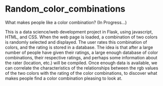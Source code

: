 # Random_color_combinations
What makes people like a color combination? (In Progress...)

This is a data science/web development project in Flask, using
javascript, HTML, and CSS. When the web page is loaded, a combination
of two colors is randomly selected and displayed. The user
rates this combination of colors, and the rating is stored
in a database. The idea is that after a large number
of people have given their ratings, a large enough database
of color combinations, their respective ratings, and perhaps
some information about the rater (location, etc.) will be compiled.
Once enough data is available, we can correlate the characteristics of
the relationships between the rgb values of the two colors with the
rating of the color combinations, to discover what makes people find
a color combination pleasing to look at.

